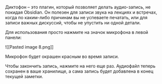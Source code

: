 Диктофон – это плагин, который позволяет делать аудио-запись, не покидая Obsidian. Он полезен для записи звука на лекциях и встречах, когда по каким-либо причинам вы не успеваете печатать, или для записи важных дискуссий, чтобы не упустить ни одной детали.

Для использования просто нажмите на значок микрофона в левой панели:

![[Pasted image 8.png]]

Микрофон будет окрашен красным во время записи.

Чтобы закончить запись, нажмите на него еще раз. Аудиофайл теперь сохранен в ваше хранилище, а сама запись будет добавлена в конец текущей заметки.